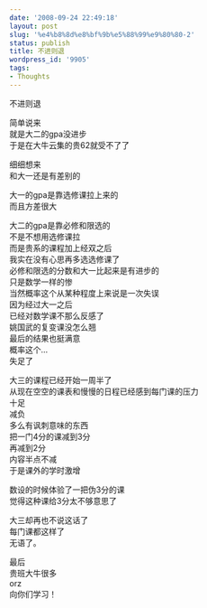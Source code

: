 ```yaml
---
date: '2008-09-24 22:49:18'
layout: post
slug: '%e4%b8%8d%e8%bf%9b%e5%88%99%e9%80%80-2'
status: publish
title: 不进则退
wordpress_id: '9905'
tags:
- Thoughts
---
```


不进则退  
  
简单说来  
就是大二的gpa没进步  
于是在大牛云集的贵62就受不了了  
  
  
细细想来  
和大一还是有差别的  
  
大一的gpa是靠选修课拉上来的  
而且方差很大  
  
大二的gpa是靠必修和限选的  
不是不想用选修课拉  
而是贵系的课程加上经双之后  
我实在没有心思再多选选修课了  
必修和限选的分数和大一比起来是有进步的  
只是数学一样的惨  
当然概率这个从某种程度上来说是一次失误  
因为经过大一之后  
已经对数学课不那么反感了  
姚国武的复变课没怎么翘  
最后的结果也挺满意  
概率这个…  
失足了  
  
  
大三的课程已经开始一周半了  
从现在空空的课表和慢慢的日程已经感到每门课的压力   
十足  
减负  
多么有讽刺意味的东西  
把一门4分的课减到3分  
再减到2分  
内容半点不减  
于是课外的学时激增  
  
  
数设的时候体验了一把伪3分的课  
觉得这种课给3分太不够意思了  
  
大三却再也不说这话了  
每门课都这样了  
无语了。  
  
  
最后  
贵班大牛很多  
orz  
向你们学习！  
  
  

